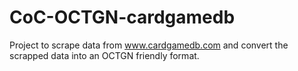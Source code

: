 CoC-OCTGN-cardgamedb
====================

Project to scrape data from www.cardgamedb.com and convert the scrapped data into an OCTGN friendly format.